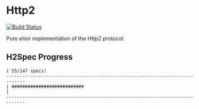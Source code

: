 # Http2

[![Build Status](https://semaphoreci.com/api/v1/shiroyasha/http2/branches/master/badge.svg)](https://semaphoreci.com/shiroyasha/http2)

Pure elixir implementation of the Http2 protocol.

## H2Spec Progress

```
( 55/147 specs)
-----------------------------------------------------------------------------
| ###########################                                               |
-----------------------------------------------------------------------------
```

